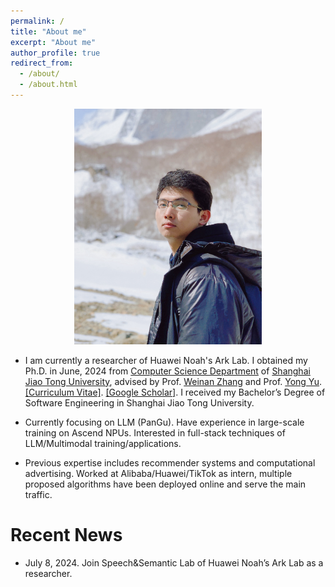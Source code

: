 ```yaml
---
permalink: /
title: "About me"
excerpt: "About me"
author_profile: true
redirect_from: 
  - /about/
  - /about.html
---
```


<p align='center'> 
<img src="/images/avatar2.jpeg" alt="photo" style='width: 300px;'>
</p>

- I am currently a researcher of Huawei Noah's Ark Lab. I obtained my Ph.D. in June, 2024 from [Computer Science Department](http://www.cs.sjtu.edu.cn/en/) of [Shanghai Jiao Tong University](http://en.sjtu.edu.cn), advised by Prof. [Weinan Zhang](http://www.wnzhang.net) and Prof. [Yong Yu](http://apex.sjtu.edu.cn/members/yyu). [\[Curriculum Vitae\]](/files/CV.pdf). [\[Google Scholar\]](https://scholar.google.com/citations?user=JPBGjOYAAAAJ&hl=zh-CN). I received my Bachelor’s Degree of Software Engineering in Shanghai Jiao Tong University.

- Currently focusing on LLM (PanGu). Have experience in large-scale training on Ascend NPUs. Interested in full-stack techniques of LLM/Multimodal training/applications.

- Previous expertise includes recommender systems and computational advertising. Worked at Alibaba/Huawei/TikTok as intern, multiple proposed algorithms have been deployed online and serve the main traffic.


# Recent News
- July 8, 2024. Join Speech&Semantic Lab of Huawei Noah’s Ark Lab as a researcher.



<script type='text/javascript' id='clustrmaps' src='//cdn.clustrmaps.com/map_v2.js?cl=080808&w=400&t=tt&d=9X1Xbrcys07GUNz45Vpjgqiu2YILGSbcTQHy4gGi42w&co=ffffff&cmo=3acc3a&cmn=ff5353&ct=808080'></script>
